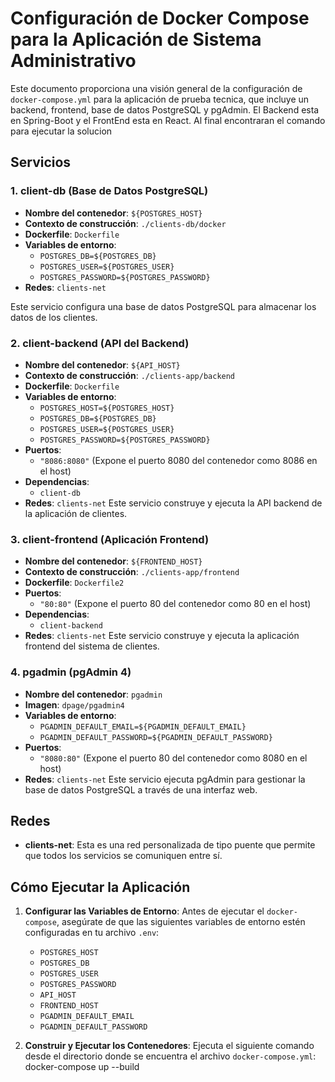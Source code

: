# Configuración de Docker Compose para la Aplicación de Sistema Administrativo

Este documento proporciona una visión general de la configuración de `docker-compose.yml` para la aplicación de prueba tecnica, que incluye un backend, frontend, base de datos PostgreSQL y pgAdmin.
El Backend esta en Spring-Boot y el FrontEnd esta en React. Al final encontraran el comando para ejecutar la solucion
## Servicios

### 1. **client-db** (Base de Datos PostgreSQL)
- **Nombre del contenedor**: `${POSTGRES_HOST}`
- **Contexto de construcción**: `./clients-db/docker`
- **Dockerfile**: `Dockerfile`
- **Variables de entorno**:
  - `POSTGRES_DB=${POSTGRES_DB}`
  - `POSTGRES_USER=${POSTGRES_USER}`
  - `POSTGRES_PASSWORD=${POSTGRES_PASSWORD}`
- **Redes**: `clients-net`

Este servicio configura una base de datos PostgreSQL para almacenar los datos de los clientes.

### 2. **client-backend** (API del Backend)
- **Nombre del contenedor**: `${API_HOST}`
- **Contexto de construcción**: `./clients-app/backend`
- **Dockerfile**: `Dockerfile`
- **Variables de entorno**:
  - `POSTGRES_HOST=${POSTGRES_HOST}`
  - `POSTGRES_DB=${POSTGRES_DB}`
  - `POSTGRES_USER=${POSTGRES_USER}`
  - `POSTGRES_PASSWORD=${POSTGRES_PASSWORD}`
- **Puertos**:
  - `"8086:8080"` (Expone el puerto 8080 del contenedor como 8086 en el host)
- **Dependencias**:
  - `client-db`
- **Redes**: `clients-net`
Este servicio construye y ejecuta la API backend de la aplicación de clientes.

### 3. **client-frontend** (Aplicación Frontend)
- **Nombre del contenedor**: `${FRONTEND_HOST}`
- **Contexto de construcción**: `./clients-app/frontend`
- **Dockerfile**: `Dockerfile2`
- **Puertos**:
  - `"80:80"` (Expone el puerto 80 del contenedor como 80 en el host)
- **Dependencias**:
  - `client-backend`
- **Redes**: `clients-net`
Este servicio construye y ejecuta la aplicación frontend del sistema de clientes.

### 4. **pgadmin** (pgAdmin 4)
- **Nombre del contenedor**: `pgadmin`
- **Imagen**: `dpage/pgadmin4`
- **Variables de entorno**:
  - `PGADMIN_DEFAULT_EMAIL=${PGADMIN_DEFAULT_EMAIL}`
  - `PGADMIN_DEFAULT_PASSWORD=${PGADMIN_DEFAULT_PASSWORD}`
- **Puertos**:
  - `"8080:80"` (Expone el puerto 80 del contenedor como 8080 en el host)
- **Redes**: `clients-net`
Este servicio ejecuta pgAdmin para gestionar la base de datos PostgreSQL a través de una interfaz web.
## Redes
- **clients-net**: Esta es una red personalizada de tipo puente que permite que todos los servicios se comuniquen entre sí.

## Cómo Ejecutar la Aplicación

1. **Configurar las Variables de Entorno**:
   Antes de ejecutar el `docker-compose`, asegúrate de que las siguientes variables de entorno estén configuradas en tu archivo `.env`:
   - `POSTGRES_HOST`
   - `POSTGRES_DB`
   - `POSTGRES_USER`
   - `POSTGRES_PASSWORD`
   - `API_HOST`
   - `FRONTEND_HOST`
   - `PGADMIN_DEFAULT_EMAIL`
   - `PGADMIN_DEFAULT_PASSWORD`

2. **Construir y Ejecutar los Contenedores**:
   Ejecuta el siguiente comando desde el directorio donde se encuentra el archivo `docker-compose.yml`:
   docker-compose up --build
